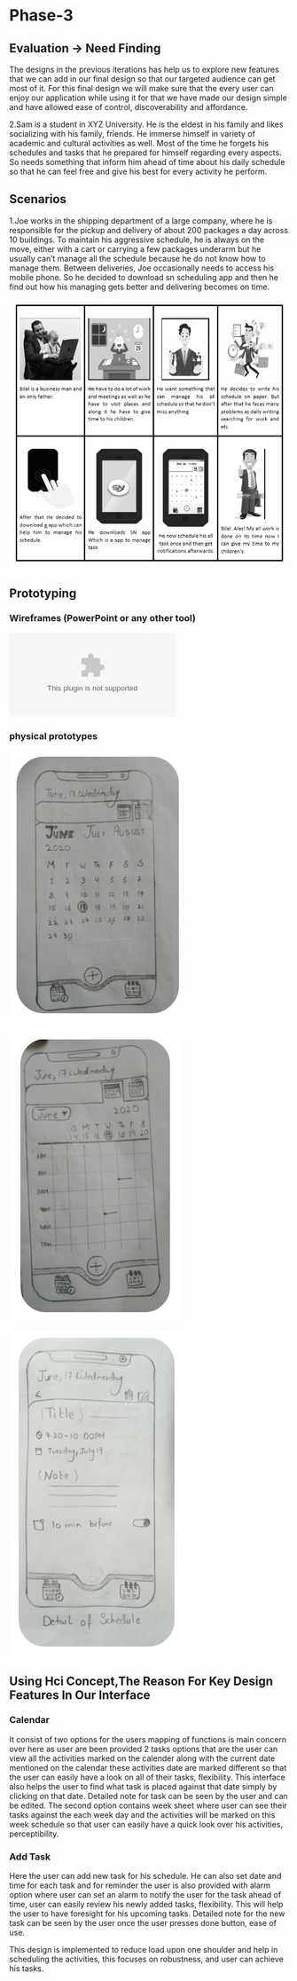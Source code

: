 # Phase-3

## Evaluation -> Need Finding

The designs in the previous iterations has help us to explore new features that we can add in our final design so that our targeted audience can get most of it. For this final design we will make sure that the every user can enjoy our application while using it for that we have made our design simple and have allowed ease of control, discoverability and affordance.

2.Sam is a student in XYZ University. He is the eldest in his family and likes socializing with his family, friends. He immerse himself in variety of academic and cultural activities as well. Most of the time he forgets his schedules and tasks that he prepared for himself regarding every aspects. So needs something that inform him ahead of time about his daily schedule so that he can feel free and give his best for every activity he perform.

## Scenarios

1.Joe works in the shipping department of a large company, where he is responsible for the pickup and delivery of about 200 packages a day across 10 buildings. To maintain his aggressive schedule, he is always on the move, either with a cart or carrying a few packages underarm but he usually can’t manage all the schedule because he do not know how to manage them. Between deliveries, Joe occasionally needs to access his mobile phone. So he decided to download sn scheduling app and then he find out how his managing gets better and delivering becomes on time.

![Story Board1](https://github.com/SafraRafiq/Phase-3/blob/master/sbf1.PNG)

## Prototyping

### Wireframes (PowerPoint or any other tool)

![PPT](https://github.com/SafraRafiq/Phase-3/blob/master/prototype.pptx)

### physical prototypes 

![Prototype3](https://github.com/SafraRafiq/Phase-3/blob/master/p3.PNG)

![Prototype4](https://github.com/SafraRafiq/Phase-3/blob/master/p4.PNG)

![Prototype6](https://github.com/SafraRafiq/Phase-3/blob/master/p6.PNG)

## Using Hci Concept,The Reason For Key Design Features In Our Interface

### Calendar

It consist of two options for the users mapping of functions is main concern over here as user are been provided 2 tasks options that are the user can view all the activities marked on the calender along with the current date mentioned on the calendar these activities date are marked different so that the user can easily have a look on all of their tasks, flexibility. This interface also helps the user to find what task is placed against that date simply by clicking on that date. Detailed note for task can be seen by the user and can be edited.
The second option contains week sheet where user can see their tasks against the each week day and the activities will be marked on this week schedule so that user can easily have a quick look over his activities, perceptibility.

### Add Task

Here the user can add new task for his schedule. He can also set date and time for each task and for reminder the user is also provided with alarm option where user can set an alarm to notify the user for the task ahead of time, user can easily review his newly added tasks, flexibility. This will help the user to have foresight for his upcoming tasks. Detailed note for the new task can be seen by the user once the user presses done button, ease of use.

This design is implemented to reduce load upon one shoulder and help in scheduling the activities, this focuses on robustness, and user can achieve his tasks. 

